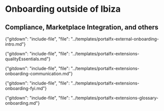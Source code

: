 # Onboarding outside of Ibiza
## Compliance, Marketplace Integration, and others

{"gitdown": "include-file", "file": "../templates/portalfx-external-onboarding-intro.md"}

{"gitdown": "include-file", "file": "../templates/portalfx-extensions-qualityEssentials.md"}

{"gitdown": "include-file", "file": "../templates/portalfx-extensions-onboarding-communication.md"}

{"gitdown": "include-file", "file": "../templates/portalfx-extensions-onboarding-fyi.md"}

{"gitdown": "include-file", "file": "../templates/portalfx-extensions-glossary-onboarding.md"}
